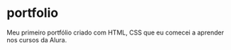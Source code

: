 # portfolio
Meu primeiro portfólio criado com HTML, CSS que eu comecei a aprender nos cursos da Alura.

